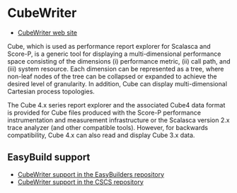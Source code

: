 CubeWriter
===

- [CubeWriter web site](https://www.scalasca.org/scalasca/software/cube-4.x/download.html)

Cube, which is used as performance report explorer for Scalasca and Score-P, is a generic tool for displaying a multi-dimensional performance space consisting of the dimensions (i) performance metric, (ii) call path, and (iii) system resource. Each dimension can be represented as a tree, where non-leaf nodes of the tree can be collapsed or expanded to achieve the desired level of granularity. In addition, Cube can display multi-dimensional Cartesian process topologies.

The Cube 4.x series report explorer and the associated Cube4 data format is provided for Cube files produced with the Score-P performance instrumentation and measurement infrastructure or the Scalasca version 2.x trace analyzer (and other compatible tools). However, for backwards compatibility, Cube 4.x can also read and display Cube 3.x data.

## EasyBuild support

- [CubeWriter support in the EasyBuilders repository](https://github.com/easybuilders/easybuild-easyconfigs/tree/develop/easybuild/easyconfigs/c/CubeWriter)
- [CubeWriter support in the CSCS repository](https://github.com/easybuilders/CSCS/tree/master/easybuild/easyconfigs/c/CubeW)